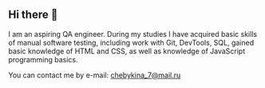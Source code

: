 ## Hi there 👋

I am an aspiring QA engineer. During my studies I have acquired basic skills of manual software testing, including work with Git, DevTools, SQL, gained basic knowledge of HTML and CSS, as well as knowledge of JavaScript programming basics.

You can contact me by e-mail: chebykina_7@mail.ru


